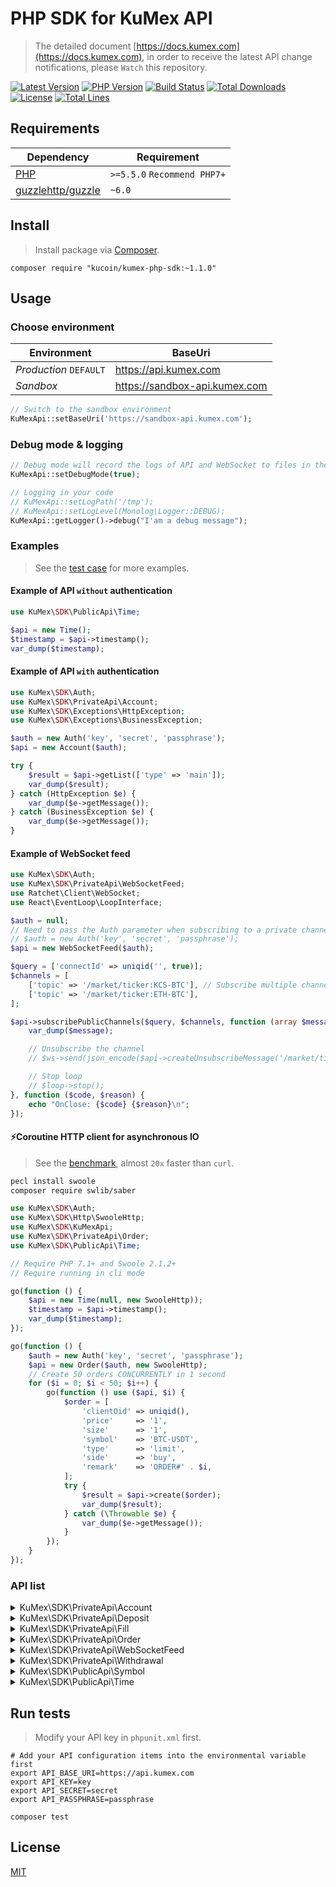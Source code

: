 
# PHP SDK for KuMex API
> The detailed document [https://docs.kumex.com](https://docs.kumex.com), in order to receive the latest API change notifications, please `Watch` this repository.

[![Latest Version](https://img.shields.io/github/release/Kucoin/kumex-php-sdk.svg)](https://github.com/kumex/kumex-php-sdk/releases)
[![PHP Version](https://img.shields.io/packagist/php-v/Kucoin/kumex-php-sdk.svg?color=green)](https://secure.php.net)
[![Build Status](https://travis-ci.org/Kucoin/kumex-php-sdk.svg?branch=master)](https://travis-ci.org/kumex/kumex-php-sdk)
[![Total Downloads](https://poser.pugx.org/Kucoin/kumex-php-sdk/downloads)](https://packagist.org/packages/kumex/kumex-php-sdk)
[![License](https://poser.pugx.org/Kucoin/kumex-php-sdk/license)](LICENSE)
[![Total Lines](https://tokei.rs/b1/github/Kucoin/kumex-php-sdk)](https://github.com/Kucoin/kumex-php-sdk)

## Requirements

| Dependency | Requirement |
| -------- | -------- |
| [PHP](https://secure.php.net/manual/en/install.php) | `>=5.5.0` `Recommend PHP7+` |
| [guzzlehttp/guzzle](https://github.com/guzzle/guzzle) | `~6.0` |

## Install
> Install package via [Composer](https://getcomposer.org/).

```shell
composer require "kucoin/kumex-php-sdk:~1.1.0"
```

## Usage

### Choose environment

| Environment | BaseUri |
| -------- | -------- |
| *Production* `DEFAULT` | https://api.kumex.com|
| *Sandbox* | https://sandbox-api.kumex.com |

```php
// Switch to the sandbox environment
KuMexApi::setBaseUri('https://sandbox-api.kumex.com');
```

### Debug mode & logging

```php
// Debug mode will record the logs of API and WebSocket to files in the directory "KuMexApi::getLogPath()" according to the minimum log level "KuMexApi::getLogLevel()".
KuMexApi::setDebugMode(true);

// Logging in your code
// KuMexApi::setLogPath('/tmp');
// KuMexApi::setLogLevel(Monolog\Logger::DEBUG);
KuMexApi::getLogger()->debug("I'am a debug message");
```

### Examples
> See the [test case](tests) for more examples.

#### Example of API `without` authentication

```php
use KuMex\SDK\PublicApi\Time;

$api = new Time();
$timestamp = $api->timestamp();
var_dump($timestamp);
```

#### Example of API `with` authentication

```php
use KuMex\SDK\Auth;
use KuMex\SDK\PrivateApi\Account;
use KuMex\SDK\Exceptions\HttpException;
use KuMex\SDK\Exceptions\BusinessException;

$auth = new Auth('key', 'secret', 'passphrase');
$api = new Account($auth);

try {
    $result = $api->getList(['type' => 'main']);
    var_dump($result);
} catch (HttpException $e) {
    var_dump($e->getMessage());
} catch (BusinessException $e) {
    var_dump($e->getMessage());
}
```

#### Example of WebSocket feed

```php
use KuMex\SDK\Auth;
use KuMex\SDK\PrivateApi\WebSocketFeed;
use Ratchet\Client\WebSocket;
use React\EventLoop\LoopInterface;

$auth = null;
// Need to pass the Auth parameter when subscribing to a private channel($api->subscribePrivateChannel()).
// $auth = new Auth('key', 'secret', 'passphrase');
$api = new WebSocketFeed($auth);

$query = ['connectId' => uniqid('', true)];
$channels = [
    ['topic' => '/market/ticker:KCS-BTC'], // Subscribe multiple channels
    ['topic' => '/market/ticker:ETH-BTC'],
];

$api->subscribePublicChannels($query, $channels, function (array $message, WebSocket $ws, LoopInterface $loop) use ($api) {
    var_dump($message);

    // Unsubscribe the channel
    // $ws->send(json_encode($api->createUnsubscribeMessage('/market/ticker:ETH-BTC')));

    // Stop loop
    // $loop->stop();
}, function ($code, $reason) {
    echo "OnClose: {$code} {$reason}\n";
});
```

#### ⚡️Coroutine HTTP client for asynchronous IO
> See the [benchmark](examples/BenchmarkCoroutine.php), almost `20x` faster than `curl`.

```bash
pecl install swoole
composer require swlib/saber
```

```php
use KuMex\SDK\Auth;
use KuMex\SDK\Http\SwooleHttp;
use KuMex\SDK\KuMexApi;
use KuMex\SDK\PrivateApi\Order;
use KuMex\SDK\PublicApi\Time;

// Require PHP 7.1+ and Swoole 2.1.2+
// Require running in cli mode

go(function () {
    $api = new Time(null, new SwooleHttp));
    $timestamp = $api->timestamp();
    var_dump($timestamp);
});

go(function () {
    $auth = new Auth('key', 'secret', 'passphrase');
    $api = new Order($auth, new SwooleHttp);
    // Create 50 orders CONCURRENTLY in 1 second
    for ($i = 0; $i < 50; $i++) {
        go(function () use ($api, $i) {
            $order = [
                'clientOid' => uniqid(),
                'price'     => '1',
                'size'      => '1',
                'symbol'    => 'BTC-USDT',
                'type'      => 'limit',
                'side'      => 'buy',
                'remark'    => 'ORDER#' . $i,
            ];
            try {
                $result = $api->create($order);
                var_dump($result);
            } catch (\Throwable $e) {
                var_dump($e->getMessage());
            }
        });
    }
});
```

### API list

<details>
<summary>KuMex\SDK\PrivateApi\Account</summary>

| API | Authentication | Description |
| -------- | -------- | -------- |
| KuMex\SDK\PrivateApi\Account::getOverview() | YES | https://docs.kumex.com/#account |
| KuMex\SDK\PrivateApi\Account::getTransactionHistory() | YES | https://docs.kumex.com/#get-transaction-history |
| KuMex\SDK\PrivateApi\Account::transferIn() | YES | https://docs.kumex.com/#transfer-funds-from-kucoin-main-account-to-kumex-account |
| KuMex\SDK\PrivateApi\Account::transferOut() | YES | https://docs.kumex.com/##transfer-funds-from-kumex-account-to-kucoin-main-account |
| KuMex\SDK\PrivateApi\Account::cancelTransferOut() | YES | https://docs.kumex.com/#cancel-transfer-out-request |
| KuMex\SDK\PrivateApi\Account::getTransferList() | YES | https://docs.kumex.com/#get-transfer-out-request-records |
</details>

<details>
<summary>KuMex\SDK\PrivateApi\Deposit</summary>

| API | Authentication | Description |
| -------- | -------- | -------- |
| KuMex\SDK\PrivateApi\Deposit::getAddress() | YES | https://docs.kumex.com/#get-deposit-address |
| KuMex\SDK\PrivateApi\Deposit::getDeposits() | YES | https://docs.kumex.com/#get-deposit-list |

</details>

<details>
<summary>KuMex\SDK\PrivateApi\Fill</summary>

| API | Authentication | Description |
| -------- | -------- | -------- |
| KuMex\SDK\PrivateApi\Fill::getFills() | YES | https://docs.kumex.com/#list-fills |
| KuMex\SDK\PrivateApi\Fill::getRecentList() | YES | https://docs.kumex.com/#recent-fills |
| KuMex\SDK\PrivateApi\Order::getOpenOrderStatistics() | YES | https://docs.kumex.com/#active-order-value-calculation |

</details>

<details>
<summary>KuMex\SDK\PrivateApi\Order</summary>

| API | Authentication | Description |
| -------- | -------- | -------- |
| KuMex\SDK\PrivateApi\Order::create() | YES | https://docs.kumex.com/#place-a-new-order |
| KuMex\SDK\PrivateApi\Order::cancel() | YES | https://docs.kumex.com/#cancel-an-order |
| KuMex\SDK\PrivateApi\Order::batchCancel() | YES | https://docs.kumex.com/#cancel-all-orders |
| KuMex\SDK\PrivateApi\Order::stopOrders() | YES | https://docs.kumex.com/#list-orders |
| KuMex\SDK\PrivateApi\Order::getList() | YES | https://docs.kumex.com/#get-v1-historical-orders-list |
| KuMex\SDK\PrivateApi\Order::getStopOrders() | YES | https://docs.kumex.com/#get-an-order |
| KuMex\SDK\PrivateApi\Order::getRecentDoneOrders() | YES | https://docs.kumex.com/#recent-orders |
| KuMex\SDK\PrivateApi\Order::getDetail() | YES | https://docs.kumex.com/#recent-orders |
| KuMex\SDK\PrivateApi\Order::getOpenOrderStatistics() | YES | https://docs.kumex.com/#recent-orders |

</details>

<details>
<summary>KuMex\SDK\PrivateApi\WebSocketFeed</summary>

| API | Authentication | Description |
| -------- | -------- | -------- |
| KuMex\SDK\PrivateApi\WebSocketFeed::getPublicServer() | NO | https://docs.kumex.com/#apply-connect-token |
| KuMex\SDK\PrivateApi\WebSocketFeed::getPrivateServer() | YES | https://docs.kumex.com/#apply-connect-token |
| KuMex\SDK\PrivateApi\WebSocketFeed::subscribePublicChannel() | NO | https://docs.kumex.com/#public-channels |
| KuMex\SDK\PrivateApi\WebSocketFeed::subscribePublicChannels() | NO | https://docs.kumex.com/#public-channels |
| KuMex\SDK\PrivateApi\WebSocketFeed::subscribePrivateChannel() | YES | https://docs.kumex.com/#private-channels |
| KuMex\SDK\PrivateApi\WebSocketFeed::subscribePrivateChannels() | YES | https://docs.kumex.com/#private-channels |

</details>

<details>
<summary>KuMex\SDK\PrivateApi\Withdrawal</summary>

| API | Authentication | Description |
| -------- | -------- | -------- |
| KuMex\SDK\PrivateApi\Withdrawal::getQuotas() | YES | https://docs.kumex.com/#get-withdrawal-quotas |
| KuMex\SDK\PrivateApi\Withdrawal::getList() | YES | https://docs.kumex.com/#get-withdrawals-list |
| KuMex\SDK\PrivateApi\Withdrawal::apply() | YES | https://docs.kumex.com/#apply-withdraw |
| KuMex\SDK\PrivateApi\Withdrawal::cancel() | YES | https://docs.kumex.com/#cancel-withdrawal |

</details>

<details>
<summary>KuMex\SDK\PublicApi\Symbol</summary>

| API | Authentication | Description |
| -------- | -------- | -------- |
| KuMex\SDK\PublicApi\Symbol::getTicker() | NO | https://docs.kumex.com/#get-ticker |
| KuMex\SDK\PublicApi\Symbol::getLevel2Snapshot() | NO | https://docs.kumex.com/#get-full-order-book-level-2 |
| KuMex\SDK\PublicApi\Symbol::getLevel3Snapshot() | NO | https://docs.kumex.com/#get-full-order-book-level-3 |
| KuMex\SDK\PublicApi\Symbol::getLevel2Message() | NO | https://docs.kumex.com/##level-2-pulling-messages |
| KuMex\SDK\PublicApi\Symbol::getLevel3Message() | NO | https://docs.kumex.com/##level-3-pulling-messages |
| KuMex\SDK\PublicApi\Symbol::getTradeHistory() | NO | https://docs.kumex.com/#get-trade-histories |

</details>

<details>
<summary>KuMex\SDK\PublicApi\Time</summary>

| API | Authentication | Description |
| -------- | -------- | -------- |
| KuMex\SDK\PublicApi\Time::timestamp() | NO | https://docs.kumex.com/#server-time |

</details>

## Run tests
> Modify your API key in `phpunit.xml` first.

```shell
# Add your API configuration items into the environmental variable first
export API_BASE_URI=https://api.kumex.com
export API_KEY=key
export API_SECRET=secret
export API_PASSPHRASE=passphrase

composer test
```

## License

[MIT](LICENSE)
